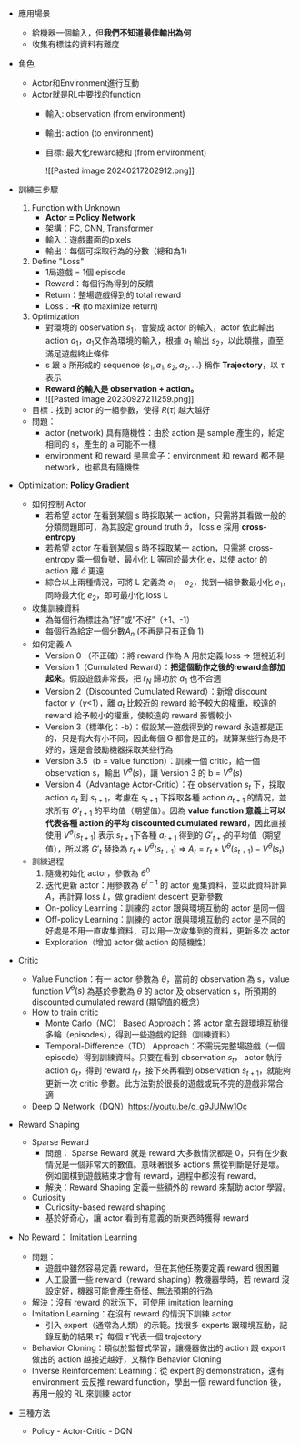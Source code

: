 * 應用場景
	* 給機器一個輸入，但**我們不知道最佳輸出為何**
	* 收集有標註的資料有難度
* 角色
	* Actor和Environment進行互動
	* Actor就是RL中要找的function
		* 輸入: observation (from environment)
		* 輸出: action (to environment)
		* 目標: 最大化reward總和 (from environment)
	
			![[Pasted image 20240217202912.png]]

* 訓練三步驟
	1. Function with Unknown
		* **Actor = Policy Network**
		* 架構：FC, CNN, Transformer
		* 輸入：遊戲畫面的pixels
		* 輸出：每個可採取行為的分數（總和為1）
	2. Define "Loss"
		* 1局遊戲 = 1個 episode
		* Reward：每個行為得到的反饋
		* Return：整場遊戲得到的 total reward
		* Loss：**-R** (to maximize return)
	3. Optimization
		* 對環境的 observation $s_1$，會變成 actor 的輸入，actor 依此輸出 action $a_1$，$a_1$又作為環境的輸入，根據 $a_1$ 輸出 $s_2$，以此類推，直至滿足遊戲終止條件
		* s 跟 a 所形成的 sequence $\{s_1,a_1,s_2,a_2,...\}$ 稱作 **Trajectory**，以 $\tau$ 表示
		* **Reward 的輸入是 observation + action。**
		* ![[Pasted image 20230927211259.png]]
	* 目標：找到 actor 的一組參數，使得 $R(\tau)$ 越大越好
	* 問題：
		* actor (network) 具有隨機性：由於 action 是 sample 產生的，給定相同的 s，產生的 a 可能不一樣
		* environment 和 reward 是黑盒子：environment 和 reward 都不是 network，也都具有隨機性
* Optimization: **Policy Gradient**
	* 如何控制 Actor
		* 若希望 actor 在看到某個 s 時採取某一 action，只需將其看做一般的分類問題即可，為其設定 ground truth $\hat{a}$， loss e 採用 **cross-entropy**
		* 若希望 actor 在看到某個 s 時不採取某一 action，只需將 cross-entropy 乘一個負號，最小化 L 等同於最大化 e，以使 actor 的 action 離 $\hat{a}$ 更遠
		* 綜合以上兩種情況，可將 L 定義為 $e_1-e_2$，找到一組參數最小化 $e_1$，同時最大化 $e_2$，即可最小化 loss L
	* 收集訓練資料
		* 為每個行為標註為”好”或”不好”（+1、-1）
		* 每個行為給定一個分數$A_n$ (不再是只有正負 1)
	* 如何定義 A
		* Version 0 （不正確）：將 reward 作為 A 用於定義 loss → 短視近利
		* Version 1（Cumulated Reward）：**把這個動作之後的reward全部加起來**。假設遊戲非常長，把 $r_N$ 歸功於 $a_1$ 也不合適
		* Version 2（Discounted Cumulated Reward）：新增 discount factor $\gamma$（$\gamma$<1），離 $a_t$ 比較近的 reward 給予較大的權重，較遠的 reward 給予較小的權重，使較遠的 reward 影響較小
		* Version 3（標準化：-b）：假設某一遊戲得到的 reward 永遠都是正的，只是有大有小不同，因此每個 G 都會是正的，就算某些行為是不好的，還是會鼓勵機器採取某些行為
		* Version 3.5（b = value function）：訓練一個 critic，給一個 observation s，輸出 $V^\theta(s)$，讓 Version 3 的 b = $V^\theta(s)​$  
		* Version 4（Advantage Actor-Critic）：在 observation $s_t$ 下，採取 action $a_t$ 到 $s_{t+1}$，考慮在 $s_{t+1}$ 下採取各種 action $a_{t+1}$ 的情况，並求所有 $G'_{t+1}$ 的平均值（期望值）。因為 **value function 意義上可以代表各種 action 的平均 discounted cumulated reward**，因此直接使用 $V^\theta(s_{t+1})$ 表示 $s_{t+1}$下各種 $a_{t+1}$ 得到的 $G'_{t+1}$的平均值（期望值），所以將 $G'_{t}$ 替換為 $r_t+V^\theta(s_{t+1})$ ⇒ $A_t=r_t+V^\theta(s_{t+1})-V^\theta(s_{t})$
	* 訓練過程
		1. 隨機初始化 actor，參數為 $\theta^0$
		2. 迭代更新 actor：用參數為 $\theta^{i-1}$ 的 actor 蒐集資料，並以此資料計算 $A$，再計算 loss $L$，做 gradient descent 更新參數
		* On-policy Learning：訓練的 actor 跟與環境互動的 actor 是同一個
		* Off-policy Learning：訓練的 actor 跟與環境互動的 actor 是不同的 好處是不用一直收集資料，可以用一次收集到的資料，更新多次 actor
		* Exploration（增加 actor 做 action 的隨機性）
* Critic
	* Value Function：有一 actor 參數為 $\theta$，當前的 observation 為 s，value function $V^\theta(s)$ 為基於參數為 $\theta$ 的 actor 及 observation s，所預期的 discounted cumulated reward (期望值的概念）
	* How to train critic
		* Monte Carlo（MC） Based Approach：將 actor 拿去跟環境互動很多輪（episodes），得到一些遊戲的記錄（訓練資料）
		* Temporal-Difference（TD） Approach：不需玩完整場遊戲（一個 episode）得到訓練資料。只要在看到 observation $s_t$， actor 執行 action $a_t$，得到 reward $r_t$，接下來再看到 observation $s_{t+1}$，就能夠更新一次 critic 參數。此方法對於很長的遊戲或玩不完的遊戲非常合適
	* Deep Q Network（DQN）https://youtu.be/o_g9JUMw1Oc
* Reward Shaping
	* Sparse Reward
		* 問題： Sparse Reward 就是 reward 大多數情況都是 0，只有在少數情況是一個非常大的數值。意味著很多 actions 無從判斷是好是壞。例如圍棋到遊戲結束才會有 reward，過程中都沒有 reward。
		* 解決：Reward Shaping 定義一些額外的 reward 來幫助 actor 學習。
	* Curiosity
		* Curiosity-based reward shaping
		* 基於好奇心，讓 actor 看到有意義的新東西時獲得 reward
* No Reward： Imitation Learning
	* 問題：
		* 遊戲中雖然容易定義 reward，但在其他任務要定義 reward 很困難
		* 人工設置一些 reward（reward shaping）教機器學時，若 reward 沒設定好，機器可能會產生奇怪、無法預期的行為
	* 解決：沒有 reward 的狀況下，可使用 imitation learning
	* Imitation Learning：在沒有 reward 的情況下訓練 actor
		* 引入 expert（通常為人類）的示範。找很多 experts 跟環境互動，記錄互動的結果 $\hat{\tau}$，每個 $\hat{\tau}$ 代表一個 trajectory
	* Behavior Cloning：類似於監督式學習，讓機器做出的 action 跟 export 做出的 action 越接近越好，又稱作 Behavior Cloning
	* Inverse Reinforcement Learning：從 expert 的 demonstration，還有 environment 去反推 reward function，學出一個 reward function 後，再用一般的 RL 來訓練 actor
* 三種方法
	* Policy - Actor-Critic - DQN